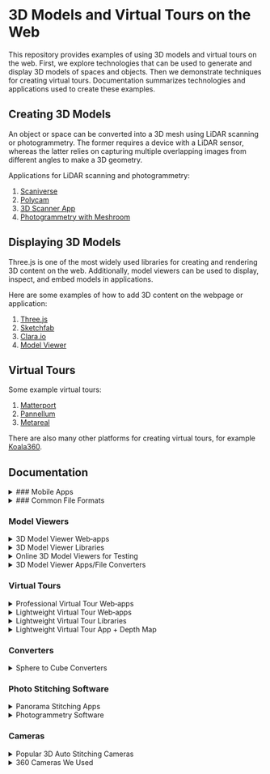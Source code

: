 # 3D Models and Virtual Tours on the Web

This repository provides examples of using 3D models and virtual tours on the web. First, we explore technologies that can be used to generate and display 3D models of spaces and objects. Then we demonstrate techniques for creating virtual tours. Documentation summarizes technologies and applications used to create these examples.

## Creating 3D Models

An object or space can be converted into a 3D mesh using LiDAR scanning or photogrammetry. The former requires a device with a LiDAR sensor, whereas the latter relies on capturing multiple overlapping images from different angles to make a 3D geometry.

Applications for LiDAR scanning and photogrammetry:

1. [Scaniverse](3DModels/creating/scaniverse.md)
2. [Polycam](3DModels/creating/polycam.md)
3. [3D Scanner App](3DModels/creating/3d-scanner-app.md)
4. [Photogrammetry with Meshroom](3DModels/creating/meshroom.md)

## Displaying 3D Models

Three.js is one of the most widely used libraries for creating and rendering 3D content on the web. Additionally, model viewers can be used to display, inspect, and embed models in applications.

Here are some examples of how to add 3D content on the webpage or application:

1. [Three.js](3DModels/viewing/threejs.md)
2. [Sketchfab](3DModels/viewing/sketchfab.md)
3. [Clara.io](3DModels/viewing/clara-io.md)
4. [Model Viewer](3DModels/viewing/model-viewer.md)

## Virtual Tours

Some example virtual tours:

1. [Matterport](virtualTours/matterport.md)
2. [Pannellum](virtualTours/pannellum.md)
3. [Metareal](virtualTours/metareal-virtual-tour.md)

There are also many other platforms for creating virtual tours, for example [Koala360](https://koala360.com/).

## Documentation

<details>

  <summary>### Mobile Apps</summary>

**Photogrammetry**

- **Qlone**
  - Mobile app for Android/iOS, free with limits
  - Can generate animations and has AR functionality
  - Needs right size printed Qlone mat under the object

**LiDAR scanning**

- **Scaniverse**

  - Mobile scanner app for iOS and Android, free
  - AR view
  - Can scan little details

- **3D Scanner App**

  - Mobile scanner app for iOS, free with limits
  - In-app editor for trimming the model
  - AR view

- **Sitescape**
  - Mobile scan app for iOS, free with limits
  - Handles large files (although slow)
  - Allows adjustments in quality and point size
  - _Point-cloud data only_

**Both Photogrammetry and LiDAR**

- **Polycam**
  - Mobile app for iOS and Android, free with limits
  - Very good LiDAR scan results with large objects
  - Cuts out small elements on LiDAR scans (helpful to remove “noise”)
  - Can get good results with photogrammetry when photos are taken around the object

</details>

<details>
  <summary>### Common File Formats</summary>

- **FBX**

  - Developed by Autodesk
  - Supports meshes, materials, textures, and animation
  - Common in game development, animation, and visual effects
  - Supported by most software and game engines
  - Proprietary format, large file size

- **glTF** (Graphics Library Transmission Format)

  - Open standard developed by Khronos Group
  - Standard file format for 3D scenes and models
  - Two file extensions: .glTF (JSON/ASCII) and .glb (binary)
  - Widely used on the web
  - Small size, optimized for fast transmission
  - Supports physically-based rendering (PBR)
  - Extensible for animations, scenes, metadata

- **LAS**

  - Developed by ASPRS (American Society for Photogrammetry and Remote Sensing)
  - Standard format for storing LiDAR point-cloud data
  - Includes geospatial coordinates, intensity, color, classification info
  - Used in mapping, surveying, and remote sensing

- **OBJ** (Wavefront Object)

  - Text-based format for 3D geometry
  - Stores vertices, normals, texture coordinates, and faces
  - Uses .mtl files for materials
  - Widely supported
  - Large file size

- **PLY**

  - Stores 3D data as a list of vertices and faces, with optional properties like color
  - Can be ASCII (readable) or binary (compact)
  - Used for 3D scanning and point-clouds
  - Supports mesh and point-cloud data

- **STL**

  - Standard format for 3D printing
  - Contains only geometry (no textures or colors)
  - Common in prototyping and manufacturing workflows

- **USDZ** (Universal Scene Description Zip)
  - Developed by Apple and Pixar
  - Compressed format including geometry, materials, textures, animations
  - Optimized for AR on iOS devices (ARKit)
  - Supports PBR and easy sharing across platforms

</details>

### Model Viewers

<details>
  <summary>3D Model Viewer Web‑apps</summary>

- **Sketchfab**

  - Easy to use
  - Can sell your models on their webpage

- **clara.io**
  - Advanced editor
  - Offers many functionalities
  - _Not so easy to understand interface_
  - _Viewer won’t show hotspots with embed iframe_
  - _Viewer navigation may not work well in different browsers_
  </details>

<details>
  <summary>3D Model Viewer Libraries</summary>

- **Three.js**

  - Advanced level; build from scratch
  - Used as a base for other panorama and model viewer libraries
  - _Hard to learn; requires writing a lot of code_

- **babylon.js**

  - Advanced level; build from scratch

- **Model-viewer**
  - Easy to use
  - Comes with a web editor
  </details>

<details>
  <summary>Online 3D Model Viewers for Testing</summary>

- **Gltf-viewer**

  - With Git repository
  - Offers many control parameters for testing
  - _Accepts only glTF/GLB file format_

- **3dviewer**

  - Accepts a wide range of formats

- **Model-viewer editor**
  - More useful for a quick view
  - _Accepts only glTF/GLB file format_
  </details>

<details>
  <summary>3D Model Viewer Apps/File Converters</summary>

- **Blender**

  - Can import and export formats like OBJ, DAE, PLY, GLB, etc.
  - Cleans up virtual models
  - Can create complex 3D sculptures and animations
  - Free to use
  - _Hard to learn_

- **Meshlab**

  - Can import and export formats like OBJ, DAE, PLY, etc.
  - Cleans up virtual models
  - Can generate mesh data from point-clouds
  - Free to use
  - _Cannot export GLB_

- **Xcode**
  - Can open USDZ files (developed by Apple and Pixar Animation Studios)
  - Can export formats like OBJ, DAE, etc.
  - Free to use
  - _Only available for Mac; cannot export GLBT/GLD file format_
  </details>

### Virtual Tours

<details>
  <summary>Professional Virtual Tour Web‑apps</summary>

- **Cupix**

  - Can generate 3D models (alternative to Matterport)

- **Metareal**

  - Can create 3D models from depth maps (alternative to Matterport)
  - Can use any 360° images to create virtual tours
  - Can customize content through an SDK
  - _Takes time to learn how to use the editor_
  - _Not always working in Safari_

- **Matterport**
  - Easy to use
  - Automatically generates high-quality 3D models and virtual tours
  - _Only works with certain cameras_
  - _Expensive (subscription plan; exports purchased separately; Showcase SDK requires production license)_
  - _Free plan is practically useless (does not allow uploading scans created with a Matterport camera to the Matterport cloud)_
  </details>

<details>
  <summary>Lightweight Virtual Tour Web‑apps</summary>

- **RoundMe**

  - Simple and easy to use

- **Momento360**
  - _Details not provided_
  </details>

<details>
  <summary>Lightweight Virtual Tour Libraries</summary>

- **Pannellum**

  - Open source panorama viewer for the web
  - Easy to use

- **Marzipano**

  - Open source panorama viewer for the web
  - Easy to use and fast
  - Includes a web editor
  - Automatically converts sphere panorama pictures to cube pictures

- **Panolens.js**
  - _Details not provided_
  </details>

<details>
  <summary>Lightweight Virtual Tour App + Depth Map</summary>

- **Krpano**
  - Can create a virtual tour from depth maps
    - _Use Everpano first to create depth maps_
    - _Use the PanocamAdder plugin with Blender to create 3D models from equirectangular panoramas (generates OBJ files)_
  - _Requires understanding of code and some coding skills for advanced customization_
  </details>

### Converters

<details>
  <summary>Sphere to Cube Converters</summary>

- **Nadirpatch**

  - Easy to use
  - _Erases uploaded pictures after 1 hour_

- **jaxry.github.io**

  - _Details not provided_

- **Matheowis**
  - Open source
  - Can choose picture quality
  - _Pictures won’t be loaded on someone else’s server_
  </details>

### Photo Stitching Software

<details>
  <summary>Panorama Stitching Apps</summary>

- **PTGui**

  - Easy to use, automatic
  - _Not free_

- **Easypano**

  - _Not free_

- **Hugin**
  - Free
  - _Hard to use; requires a deeper understanding of photography_
  </details>

<details>
  <summary>Photogrammetry Software</summary>

- **Meshroom**

  - High quality results
  - Easy to start with, yet fully customizable for advanced users
  - Provides extensive information about the photogrammetry pipeline
  - _Requires an NVIDIA CUDA-enabled GPU and is only available for Windows and Linux_

- **Capturingreality**
  - _Details not provided_
  </details>

### Cameras

<details>
  <summary>Popular 3D Auto Stitching Cameras</summary>

- **Yi**
- **Insta360 One**
- **Mi Sphere**
- **Qoocam**
- **Fusion**
</details>

<details>
  <summary>360 Cameras We Used</summary>

- **Garmin Virb**

  - Auto stitching

- **Matterport Pro2**

  - Auto stitching
  - Really simple and fast to use
  - Outcome is professional
  - Automatic model and virtual tour generation
  - _Works only with the Matterport mobile app and requires a Matterport subscription_
  - _Matterport cameras are supported only with the Matterport cloud professional plan_
  - _Cannot get high-quality 360° pictures out from the cloud_
  - _In-app purchases for each virtual tour separately, even for the 3D model_
    </details>

       </details>

